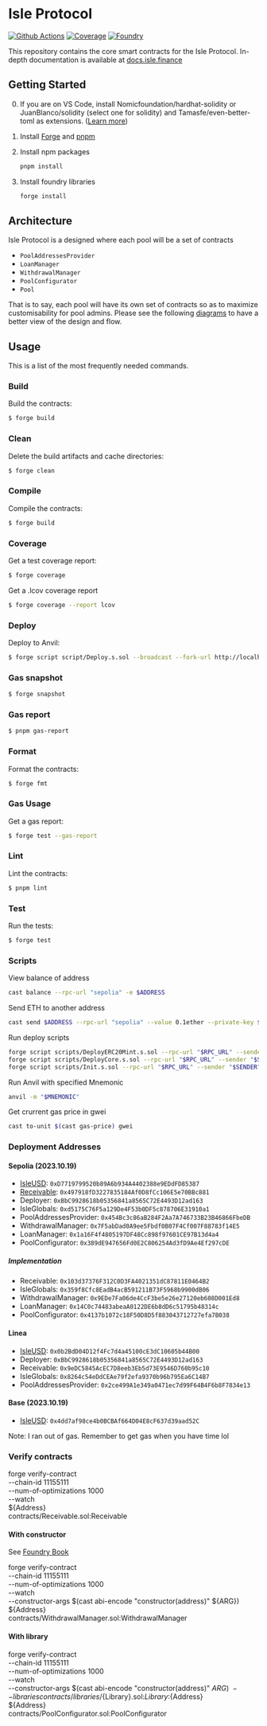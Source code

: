 # Isle Protocol

[![Github Actions][gha-badge]][gha] [![Coverage][codecov-badge]][codecov] [![Foundry][foundry-badge]][foundry]

[gha]: https://github.com/bsostech/isle/actions
[gha-badge]: https://github.com/bsostech/isle/actions/workflows/ci.yml/badge.svg
[codecov]: https://codecov.io/gh/bsostech/isle
[codecov-badge]: https://codecov.io/gh/bsostech/isle/graph/badge.svg?token=MZCPLVNMTH
[foundry]: https://getfoundry.sh/
[foundry-badge]: https://img.shields.io/badge/Built%20with-Foundry-FFDB1C.svg

This repository contains the core smart contracts for the Isle Protocol. In-depth documentation is available at [docs.isle.finance](https://docs.isle.finance)

## Getting Started

0. If you are on VS Code, install Nomicfoundation/hardhat-solidity or JuanBlanco/solidity (select one for solidity) and
   Tamasfe/even-better-toml as extensions.
   ([Learn more](https://book.getfoundry.sh/config/vscode#integrating-with-vscode))

1. Install [Forge](https://book.getfoundry.sh/getting-started/installation) and [pnpm](https://pnpm.io/installation)

2. Install npm packages

    ```sh
    pnpm install
    ```

3. Install foundry libraries

    ```sh
    forge install
    ```

## Architecture

Isle Protocol is a designed where each pool will be a set of contracts

- `PoolAddressesProvider`
- `LoanManager`
- `WithdrawalManager`
- `PoolConfigurator`
- `Pool`

That is to say, each pool will have its own set of contracts so as to maximize customisability for pool admins. Please see the following [diagrams](https://docs.isle.finance/technical-resources/diagrams) to have a better view of the design and flow.

## Usage

This is a list of the most frequently needed commands.

### Build

Build the contracts:

```sh
$ forge build
```

### Clean

Delete the build artifacts and cache directories:

```sh
$ forge clean
```

### Compile

Compile the contracts:

```sh
$ forge build
```

### Coverage

Get a test coverage report:

```sh
$ forge coverage
```

Get a .lcov coverage report

```sh
$ forge coverage --report lcov
```

### Deploy

Deploy to Anvil:

```sh
$ forge script script/Deploy.s.sol --broadcast --fork-url http://localhost:8545
```

### Gas snapshot

```sh
$ forge snapshot
```

### Gas report

```sh
$ pnpm gas-report
```

### Format

Format the contracts:

```sh
$ forge fmt
```

### Gas Usage

Get a gas report:

```sh
$ forge test --gas-report
```

### Lint

Lint the contracts:

```sh
$ pnpm lint
```

### Test

Run the tests:

```sh
$ forge test
```

### Scripts

View balance of address
```sh
cast balance --rpc-url "sepolia" -e $ADDRESS
```

Send ETH to another address

```sh
cast send $ADDRESS --rpc-url "sepolia" --value 0.1ether --private-key $PRIV_KEY
```

Run deploy scripts

```sh
forge script scripts/DeployERC20Mint.s.sol --rpc-url "$RPC_URL" --sender "$SENDER" --broadcast --sig "run()" --verify -vvvv
forge script scripts/DeployCore.s.sol --rpc-url "$RPC_URL" --sender "$SENDER" --broadcast --sig "run(address)" --verify -vvvv "$ADDRESS"
forge script scripts/Init.s.sol --rpc-url "$RPC_URL" --sender "$SENDER" --broadcast --sig "run(address,address)" --verify -vvvv "$RECEIVABLE" "$PAP"
```

Run Anvil with specified Mnemonic

```sh
anvil -m "$MNEMONIC"
```

Get crurrent gas price in gwei

```sh
cast to-unit $(cast gas-price) gwei
```

### Deployment Addresses

#### Sepolia (2023.10.19)

- [IsleUSD](https://sepolia.etherscan.io/token/0xD7719799520b89A6b934A4402388e9EDdFD85387): `0xD7719799520b89A6b934A4402388e9EDdFD85387`
- [Receivable](https://sepolia.etherscan.io/token/0x497918fD3227835184Af0D8fCc106E5e70BBc881): `0x497918fD3227835184Af0D8fCc106E5e70BBc881`
- Deployer: `0xBbC9928618b05356841a8565C72E4493D12ad163`
- IsleGlobals: `0xd5175C76F5a129De4F53b0DF5c878706E31910a1`
- PoolAddressesProvider: `0x454Bc3c86aB284F2Aa7A746733B23B46866FbeDB`
- WithdrawalManager: `0x7F5abDad0A9ee5Fbdf0B07F4Cf007F88783f14E5`
- LoanManager: `0x1a16F4f4805197DF48Cc898f97601CE97B13d4a4`
- PoolConfigurator: `0x389dE947656Fd0E2C806254Ad3fD9Ae4Ef297cDE`

##### Implementation

- Receivable: `0x103d37376F312C0D3FA4021351dC87811E0464B2`
- IsleGlobals: `0x359f8Cfc8EadB4acB591211B73F5968b9900dB06`
- WithdrawalManager: `0x9EDe7Fa06de4CcF3be5e26e27120eb608D001Ed8`
- LoanManager: `0x14C0c74483abeaA0122DE6b8dD6c51795b48314c`
- PoolConfigurator: `0x4137b1072c18F50D8D5f883043712727efa7B038`

#### Linea

- [IsleUSD](): `0x0b2BdD04D12f4Fc7d4a45100cE3dC10605b44B00`
- Deployer: `0xBbC9928618b05356841a8565C72E4493D12ad163`
- Receivable: `0x9eDC5845AcEC7D8eeb3Eb5d73E9546D760b95c10`
- IsleGlobals: `0x8264c54eDdCEAe79f2efa9370b96b795Ea6C14B7`
- PoolAddressesProvider: `0x2ce499A1e349a0471ec7d99F64B4F6b8F7834e13`

#### Base (2023.10.19)

- [IsleUSD](): `0x4dd7af98ce4b0BCBAf664D04E8cF637d39aad52C`

Note: I ran out of gas. Remember to get gas when you have time lol

### Verify contracts

forge verify-contract \
    --chain-id 11155111 \
    --num-of-optimizations 1000 \
    --watch \
    ${Address} \
    contracts/Receivable.sol:Receivable

#### With constructor

See [Foundry Book](https://book.getfoundry.sh/forge/deploying?highlight=verify#verifying-a-pre-existing-contract)

forge verify-contract \
    --chain-id 11155111 \
    --num-of-optimizations 1000 \
    --watch \
    --constructor-args $(cast abi-encode "constructor(address)" ${ARG}) \
    ${Address} \
    contracts/WithdrawalManager.sol:WithdrawalManager

#### With library

forge verify-contract \
    --chain-id 11155111 \
    --num-of-optimizations 1000 \
    --watch \
    --constructor-args $(cast abi-encode "constructor(address)" ${ARG}) \
    --libraries contracts/libraries/${Library}.sol:${Library}:${Address} \
    ${Address} \
    contracts/PoolConfigurator.sol:PoolConfigurator
